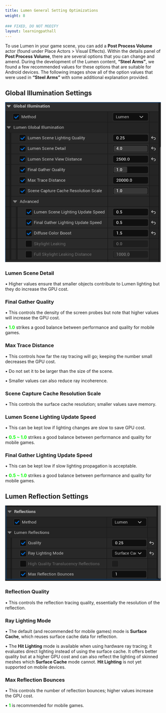 ```yaml
---
title: Lumen General Setting Optimizations
weight: 8

### FIXED, DO NOT MODIFY
layout: learningpathall
---
```


To use Lumen in your game scene, you can add a **Post Process Volume** actor (found under Place Actors > Visual Effects). Within the details panel of **Post Process Volume**, there are several options that you can change and amend. During the development of the Lumen content, **“Steel Arms”**, we found a few recommended values for these options that are suitable for Android devices. The following images show all of the option values that were used in **“Steel Arms”** with some additional explanation provided.

## Global Illumination Settings
![](images/gl-setting.png "Figure1. These global illumination parameters are used in our Lumen content - Steel Arms.")

### Lumen Scene Detail
•	Higher values ensure that smaller objects contribute to Lumen lighting but they do increase the GPU cost.

### Final Gather Quality
•	This controls the density of the screen probes but note that higher values will increase the GPU cost.

•	<font color=#00FF00>**1.0**</font> strikes a good balance between performance and quality for mobile games.

### Max Trace Distance
•	This controls how far the ray tracing will go; keeping the number small decreases the GPU cost.

•	Do not set it to be larger than the size of the scene.

•	Smaller values can also reduce ray incoherence.

### Scene Capture Cache Resolution Scale
•	This controls the surface cache resolution; smaller values save memory.

### Lumen Scene Lighting Update Speed
•	This can be kept low if lighting changes are slow to save GPU cost.

•	<font color=#00FF00>**0.5 ~ 1.0**</font> strikes a good balance between performance and quality for mobile games.

### Final Gather Lighting Update Speed
•	This can be kept low if slow lighting propagation is acceptable.

•	<font color=#00FF00>**0.5 ~ 1.0**</font> strikes a good balance between performance and quality for mobile games.
 
 ## Lumen Reflection Settings
![](images/reflection-setting.png "Figure 2. These reflection parameters are used in our Lumen content - Steel Arms.")

### Reflection Quality
•	This controls the reflection tracing quality, essentially the resolution of the reflection.

### Ray Lighting Mode
• The default (and recommended for mobile games) mode is **Surface Cache**, which reuses surface cache data for reflection.

• The **Hit Lighting** mode is available when using hardware ray tracing; it evaluates direct lighting instead of using the surface cache. It offers better quality but at a higher GPU cost and can also reflect the lighting of skinned meshes which **Surface Cache** mode cannot. **Hit Lighting** is not yet supported on mobile devices.

### Max Reflection Bounces
• This controls the number of reflection bounces; higher values increase the GPU cost.

• <font color=#00FF00>**1**</font> is recommended for mobile games.
